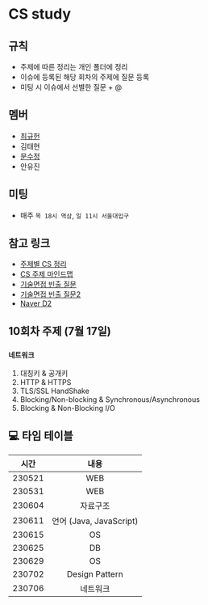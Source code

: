 # CS study

## 규칙

- 주제에 따른 정리는 개인 폴더에 정리
- 이슈에 등록된 해당 회차의 주제에 질문 등록
- 미팅 시 이슈에서 선별한 질문 + @

## 멤버

- [최규헌](./KUMA/)
- 김태현
- [문수정](https://github.com/moonstal1506)
- 안유진

## 미팅

- 매주 `목 18시 역삼`, `일 11시 서울대입구`

## 참고 링크

- [주제별 CS 정리](https://gyoogle.dev/blog/)
- [CS 주제 마인드맵](https://gitmind.com/app/docs/mgackf37)
- [기술면접 빈출 질문](https://garden1500.tistory.com/11)
- [기술면접 빈출 질문2](https://minchoi0912.tistory.com/93)
- [Naver D2](https://d2.naver.com/home)

## 10회차 주제 (7월 17일)
### `네트워크`
1. 대칭키 & 공개키
2. HTTP & HTTPS
3. TLS/SSL HandShake
4. Blocking/Non-blocking & Synchronous/Asynchronous
5. Blocking & Non-Blocking I/O

## 💻 타임 테이블

|     시간      |             내용              |
| :-----------: | :---------------------------: |
| 230521 | WEB |
| 230531 | WEB |
| 230604 | 자료구조 |
| 230611 | 언어 (Java, JavaScript) |
| 230615 | OS |
| 230625 | DB |
| 230629 | OS |
| 230702 | Design Pattern |
| 230706 | 네트워크 |
